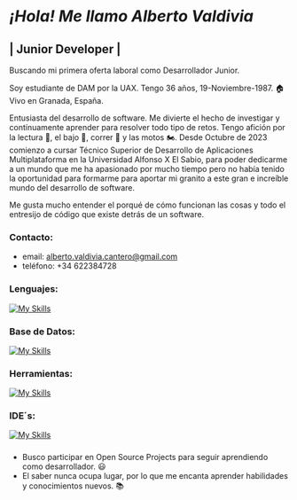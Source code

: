 # *¡Hola! Me llamo Alberto Valdivia*


## | Junior Developer | 
Buscando mi primera oferta laboral como Desarrollador Junior.


Soy estudiante de DAM por la UAX. Tengo 36 años, 19-Noviembre-1987. 🏠 Vivo en Granada, España.

Entusiasta del desarrollo de software. Me divierte el hecho de investigar y contínuamente aprender para resolver todo tipo de retos.
Tengo afición por la lectura 📖, el bajo 🎸, correr 🏃 y las motos 🏍️.
Desde Octubre de 2023 comienzo a cursar Técnico Superior de Desarrollo de Aplicaciones Multiplataforma en la Universidad Alfonso X El Sabio, para poder dedicarme a un mundo que me ha apasionado por mucho tiempo pero no había tenido la oportunidad para formarme para aportar mi granito a este gran e increíble mundo del desarrollo de software.

Me gusta mucho entender el porqué de cómo funcionan las cosas y todo el entresijo de código que existe detrás de un software.

### Contacto:
- email: alberto.valdivia.cantero@gmail.com
- teléfono: +34 622384728

### Lenguajes:

[![My Skills](https://skillicons.dev/icons?i=java,python&theme=light)](https://skillicons.dev)

### Base de Datos:

[![My Skills](https://skillicons.dev/icons?i=sqlite,mysql&theme=light)](https://skillicons.dev)

### Herramientas:

[![My Skills](https://skillicons.dev/icons?i=git,github,discord&theme=light)](https://skillicons.dev)

### IDE´s:

[![My Skills](https://skillicons.dev/icons?i=idea,eclipse,vscode&theme=light)](https://skillicons.dev)

###
* Busco participar en Open Source Projects para seguir aprendiendo como desarrollador. 😃
* El saber nunca ocupa lugar, por lo que me encanta aprender habilidades y conocimientos nuevos. 📚









<!--
**AlbertoValdi/AlbertoValdi** is a ✨ _special_ ✨ repository because its `README.md` (this file) appears on your GitHub profile.

Here are some ideas to get you started:

- 🔭 I’m currently working on ...
- 🌱 I’m currently learning ...
- 👯 I’m looking to collaborate on ...
- 🤔 I’m looking for help with ...
- 💬 Ask me about ...
- 📫 How to reach me: ...
- 😄 Pronouns: ...
- ⚡ Fun fact: ...
-->

